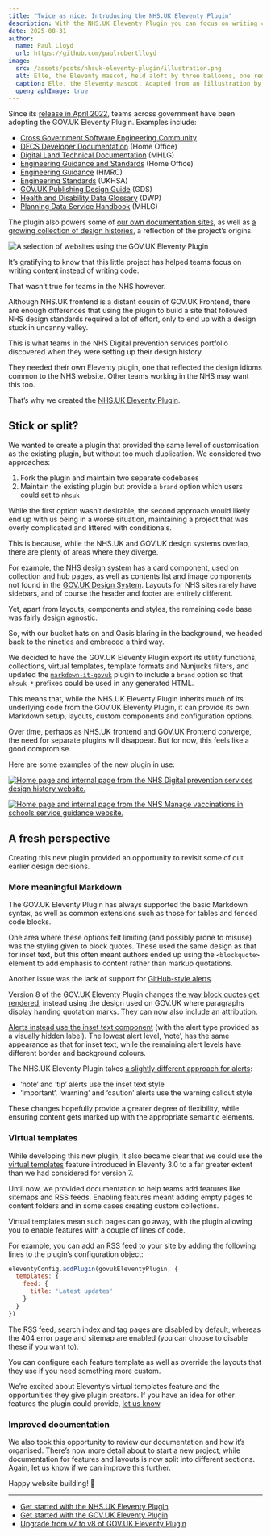 ```yaml
---
title: "Twice as nice: Introducing the NHS.UK Eleventy Plugin"
description: With the NHS.UK Eleventy Plugin you can focus on writing content instead of writing code.
date: 2025-08-31
author:
  name: Paul Lloyd
  url: https://github.com/paulrobertlloyd
image:
  src: /assets/posts/nhsuk-eleventy-plugin/illustration.png
  alt: Elle, the Eleventy mascot, held aloft by three balloons, one red and two blue.
  caption: Elle, the Eleventy mascot. Adapted from an [illustration by David Neal](https://www.11ty.dev/blog/mascot-david/)
  opengraphImage: true
---
```


Since its [release in April 2022](https://x-govuk.github.io/posts/govuk-eleventy-plugin/), teams across government have been adopting the GOV.UK Eleventy Plugin. Examples include:

- [Cross Government Software Engineering Community](https://uk-x-gov-software-community.github.io)
- [DECS Developer Documentation](https://ukhomeoffice.github.io/hocs/) (Home Office)
- [Digital Land Technical Documentation](https://digital-land.github.io/technical-documentation) (MHLG)
- [Engineering Guidance and Standards](https://engineering.homeoffice.gov.uk) (Home Office)
- [Engineering Guidance](https://engineering.hmrc.gov.uk) (HMRC)
- [Engineering Standards](https://ukhsa-collaboration.github.io/standards-org/) (UKHSA)
- [GOV.UK Publishing Design Guide](https://design-guide.publishing.service.gov.uk) (GDS)
- [Health and Disability Data Glossary](https://dwp-health-data-glossary.netlify.app) (DWP)
- [Planning Data Service Handbook](https://handbook.planning.data.gov.uk) (MHLG)

The plugin also powers some of [our own documentation sites](/projects), as well as [a growing collection of design histories](https://x-govuk.github.io/govuk-design-history/directory/), a reflection of the project’s origins.

![A selection of websites using the GOV.UK Eleventy Plugin](/assets/posts/nhsuk-eleventy-plugin/govuk-eleventy-plugin-sites.png)

It’s gratifying to know that this little project has helped teams focus on writing content instead of writing code.

That wasn’t true for teams in the NHS however.

Although NHS.UK frontend is a distant cousin of GOV.UK Frontend, there are enough differences that using the plugin to build a site that followed NHS design standards required a lot of effort, only to end up with a design stuck in uncanny valley.

This is what teams in the NHS Digital prevention services portfolio discovered when they were setting up their design history.

They needed their own Eleventy plugin, one that reflected the design idioms common to the NHS website. Other teams working in the NHS may want this too.

That’s why we created the [NHS.UK Eleventy Plugin](https://x-govuk.github.io/nhsuk-eleventy-plugin/).

## Stick or split?

We wanted to create a plugin that provided the same level of customisation as the existing plugin, but without too much duplication. We considered two approaches:

1. Fork the plugin and maintain two separate codebases
2. Maintain the existing plugin but provide a `brand` option which users could set to `nhsuk`

While the first option wasn’t desirable, the second approach would likely end up with us being in a worse situation, maintaining a project that was overly complicated and littered with conditionals.

This is because, while the NHS.UK and GOV.UK design systems overlap, there are plenty of areas where they diverge.

For example, the [NHS design system](https://service-manual.nhs.uk/design-system) has a card component, used on collection and hub pages, as well as contents list and image components not found in the [GOV.UK Design System](https://design-system.service.gov.uk). Layouts for NHS sites rarely have sidebars, and of course the header and footer are entirely different.

Yet, apart from layouts, components and styles, the remaining code base was fairly design agnostic.

So, with our bucket hats on and Oasis blaring in the background, we headed back to the nineties and embraced a third way.

We decided to have the GOV.UK Eleventy Plugin export its utility functions, collections, virtual templates, template formats and Nunjucks filters, and updated the [`markdown-it-govuk`](https://github.com/x-govuk/markdown-it-govuk) plugin to include a `brand` option so that `nhsuk-*` prefixes could be used in any generated HTML.

This means that, while the NHS.UK Eleventy Plugin inherits much of its underlying code from the GOV.UK Eleventy Plugin, it can provide its own Markdown setup, layouts, custom components and configuration options.

Over time, perhaps as NHS.UK frontend and GOV.UK Frontend converge, the need for separate plugins will disappear. But for now, this feels like a good compromise.

Here are some examples of the new plugin in use:

[![Home page and internal page from the NHS Digital prevention services design history website.](/assets/posts/nhsuk-eleventy-plugin/nhsuk-design-history.png 'Digital prevention services design history')](https://design-history.prevention-services.nhs.uk)

[![Home page and internal page from the NHS Manage vaccinations in schools service guidance website.](/assets/posts/nhsuk-eleventy-plugin/nhsuk-service-guidance.png 'Manage vaccinations in schools service guidance')](https://guide.manage-vaccinations-in-schools.nhs.uk)

## A fresh perspective

Creating this new plugin provided an opportunity to revisit some of out earlier design decisions.

### More meaningful Markdown

The GOV.UK Eleventy Plugin has always supported the basic Markdown syntax, as well as common extensions such as those for tables and fenced code blocks.

One area where these options felt limiting (and possibly prone to misuse) was the styling given to block quotes. These used the same design as that for inset text, but this often meant authors ended up using the `<blockquote>` element to add emphasis to content rather than markup quotations.

Another issue was the lack of support for [GitHub-style alerts](https://docs.github.com/en/get-started/writing-on-github/getting-started-with-writing-and-formatting-on-github/basic-writing-and-formatting-syntax#alerts).

Version 8 of the GOV.UK Eleventy Plugin changes [the way block quotes get rendered](https://x-govuk.github.io/govuk-eleventy-plugin/example/markdown/#blockquotes), instead using the design used on GOV.UK where paragraphs display handing quotation marks. They can now also include an attribution.

[Alerts instead use the inset text component](https://x-govuk.github.io/govuk-eleventy-plugin/example/markdown/#alerts) (with the alert type provided as a visually hidden label). The lowest alert level, ‘note’, has the same appearance as that for inset text, while the remaining alert levels have different border and background colours.

The NHS.UK Eleventy Plugin takes [a slightly different approach for alerts](https://x-govuk.github.io/nhsuk-eleventy-plugin/example/markdown/#alerts):

- ‘note‘ and ‘tip’ alerts use the inset text style
- ‘important‘, ‘warning‘ and ‘caution’ alerts use the warning callout style

These changes hopefully provide a greater degree of flexibility, while ensuring content gets marked up with the appropriate semantic elements.

### Virtual templates

While developing this new plugin, it also became clear that we could use the [virtual templates](https://www.11ty.dev/docs/virtual-templates/) feature introduced in Eleventy 3.0 to a far greater extent than we had considered for version 7.

Until now, we provided documentation to help teams add features like sitemaps and RSS feeds. Enabling features meant adding empty pages to content folders and in some cases creating custom collections.

Virtual templates mean such pages can go away, with the plugin allowing you to enable features with a couple of lines of code.

For example, you can add an RSS feed to your site by adding the following lines to the plugin’s configuration object:

```js
eleventyConfig.addPlugin(govukEleventyPlugin, {
  templates: {
    feed: {
      title: 'Latest updates'
    }
  }
})
```

The RSS feed, search index and tag pages are disabled by default, whereas the 404 error page and sitemap are enabled (you can choose to disable these if you want to).

You can configure each feature template as well as override the layouts that they use if you need something more custom.

We’re excited about Eleventy’s virtual templates feature and the opportunities they give plugin creators. If you have an idea for other features the plugin could provide, [let us know](https://github.com/x-govuk/govuk-eleventy-plugin/issues).

### Improved documentation

We also took this opportunity to review our documentation and how it’s organised. There’s now more detail about to start a new project, while documentation for features and layouts is now split into different sections. Again, let us know if we can improve this further.

Happy website building! 🎈

---

- [Get started with the NHS.UK Eleventy Plugin](https://x-govuk.github.io/nhsuk-eleventy-plugin/get-started/)
- [Get started with the GOV.UK Eleventy Plugin](https://x-govuk.github.io/govuk-eleventy-plugin/get-started/)
- [Upgrade from v7 to v8 of GOV.UK Eleventy Plugin](https://x-govuk.github.io/govuk-eleventy-plugin/get-started/upgrading/7-to-8/)
